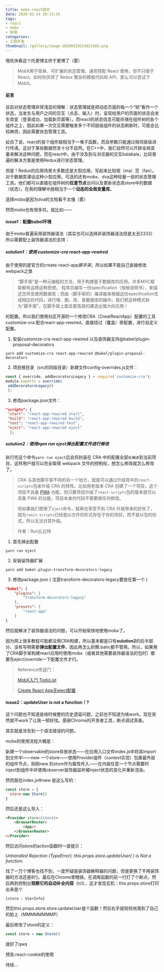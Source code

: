 ```yaml
---
title: mobx-react踩坑
date: 2020-02-24 20:13:34
tags: 
- react
- mobx
- 前端
categories: 
- 工程开发
thumbnail: /gallery/image-20200229214823165.png
---
```


哦吼快看这个托更博主终于更博了（雾）

<!-- more-->

> MobX用于简单、可扩展的状态管理。通常搭配 React 使用，但不只限于 React。如何你厌烦了 Redux 繁杂的模板代码和 API，那么可以尝试下 MobX。

#### 前言

目前对状态管理非常浅显的理解：状态管理就是把动态页面的每一个“帧”看作一个状态，当发生与用户之间的交互（点击、输入）时，呈现给用户的页面的状态会发生改变（登录成功、加载新页面等）。而react的状态信息可能存储在组件树的各个组件之上，因此如果一次交互需要触发多个不同层级组件的状态刷新时，可能会比较麻烦，因此需要状态管理工具。

扯白了说，react的各个组件就相当于一堆子函数，而且参数只能通过相邻层级进行传递。这对于某些数据而言十分不自然。在C++中，我们自然可以开辟全局变量来解决这种问题，而在react中，由于涉及到与浏览器的交互balabala，比较普遍的解决方案是使用Redux进行状态管理。

但是！Redux的应用场景大多数还是大型应用，写起来比较规（ma）范（fan）。对于数据库课设这种小型应用，可选的还有mobx、dva这种轻量一些的状态管理工具。他们都可以直接在组件树的**任意节点**访问以及更新状态库store中的数据（状态）。在我的理解中就相当于一个**动态的全局变量库**。

选择mobx是因为dva的文档看不太懂（雾）

然而mobx也有很多坑，就比如——

#### issue1：配置babel环境

由于mobx普遍采用装饰器语法（其实也可以选择非装饰器语法但是太丑2333）所以需要配上装饰器语法的支持：

##### solution1：使用 customize-cra react-app-rewired 

由于使用的是官方的create-react-app*脚手架*，所以如果不能自己直接修改webpack之类

> “脚手架”是一种元编程的方法，用于构建基于数据库的应用。许多MVC框架都有运用这种思想。
> 程序员编写一份specification（规格说明书），来描述怎样去使用数据库；而由（脚手架的）编译器来根据这份specification生成相应的代码，进行增、删、改、查数据库的操作。我们把这种模式称为"脚手架"，在脚手架上面去更高效的建造出强大的应用！

的配置。所以我们使用社区开源的一个修改CRA（CreatReactApp）配置的工具customize-cra 配合react-app-rewired，直接绕过（覆盖）原配置，进行自定义配置。

1. 安装customize-cra react-app-rewired 以及装饰器支持@babel/plugin-proposal-decorators

```shell
yarn add customize-cra react-app-rewired @babel/plugin-proposal-decorators
```

2. 项目根目录（src的同级目录）新建文件config-overrides.js文件：

```javascript
const { override, addDecoratorsLegacy } = require('customize-cra');
module.exports = override(
 addDecoratorsLegacy()
 );
```

3. 修改package.json文件：

```json
"scripts": {
 "start": "react-app-rewired start",
 "build": "react-app-rewired build",
 "test": "react-app-rewired test",
 "eject": "react-app-rewired eject"
  },
```

##### solution2：使用npm run eject弹出配置文件进行修改

执行完这个命令`yarn run eject`后会将封装在 CRA 中的配置全部`反编译`到当前项目，这样用户就可以完全取得 webpack 文件的控制权，想怎么修改就怎么修改了。

> CRA 与其他脚手架不同的另一个地方，就是可以通过升级其中的`react-scripts`包来升级 CRA 的特性。比如用老版本 CRA 创建了一个项目，这个项目不具备 [PWA](https://developers.google.com/web/progressive-web-apps/) 功能，但只要项目升级了`react-scripts`包的版本就可以具备 PWA 的功能，项目本身的代码不需要做任何修改。
>
> 但如果我们使用了`eject`命令，就再也享受不到 CRA 升级带来的好处了，因为`react-scripts`已经是以文件的形式存在于你的项目，而不是以包的形式，所以无法对其升级。
>
> 作者：Run丘比特

1. 首先弹出配置

```shell
yarn run eject
```

2. 安装装饰器扩展

```shell
yarn add babel-plugin-transform-decorators-legacy
```

3. 修改package.json ( 注意transform-decorators-legacy要放在第一个 )

```json
"babel": {
    "plugins": [
        "transform-decorators-legacy"
    ],
    "presets": [
        "react-app"
    ]
}
```

然后就解决了装饰器语法的问题，可以开始愉快地使用mobx了。

因为网上很多教程可能都没用CRA构建，所以基本都是只有**sulution2**的后半部分，没有写明需要**弹出配置文件**，因此再怎么折腾.balrc都不管用。所以，如果用了CRA脚手架构建react应用时使用mobx（或者其他需要装饰器语法的包时）都要先eject/override一下配置文件才行。

> Reference传送门：
>
> [MobX入门 TodoList](https://segmentfault.com/a/1190000015387255)
>
> [Create React App无eject配置](https://juejin.im/post/5dedd6c8f265da33d15884bf)

#### issue2：updateUser is not a function！?

这个问题也不知道是啥时候整的历史遗留问题，之前也不知道为啥work，现在突然就不work了让我一顿好找。感谢Chrome的开发者工具，断点调试真香。

其实就是涉及到一个语法错误的问题。

mobx的使用流程大概是：

新建一个observable的store存放状态——在应用入口文件index.js中将其import到文件中——new 一个store——使用Provider组件（context实现）包裹最外层的组件节点，刚刚new 的store作为属性传入——在内层任意一个节点需要时inject到组件中并使用observer装饰器监听被inject状态的变化并重新渲染。

然而我在index.js中new 是这么写的：

```js
const store = {
  store:new Store()
}
```

然后还是这么导入：

```html
<Provider store={store}>
    <BrowserRouter>
        <App/>
    </BrowserRouter>
</Provider>
```

然后访问store的action函数时一直提示：

*Unhandled Rejection (TypeError):  this.props.store.updateUser( ) is Not a function.*

找了一万个博客也找不到，一度怀疑是装饰器解释器的问题，但是更换了不用装饰器的方法还是8行。最后在Chrome里瞎搞，在调用函数的前一行打了个断点，然后再到控制台**观察它的自动补全内容**（tcl），这才发现玄机：this.props.store打印出来是个

`{store : UserInfo}`

然后this.props.store.store.updateUser是个函数！然后右手就轻轻地落到了自己的脸上（MMMMMMMMP）

最后修改了store的定义：

``` js
const store = new Store()
```

就好了qwq



预告:react-cookie的使用

待续...